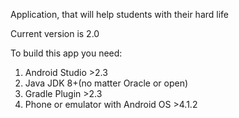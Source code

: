 Application, that will help students with their hard life

Current version is 2.0

To build this app you need:
1) Android Studio >2.3
2) Java JDK 8+(no matter Oracle or open)
3) Gradle Plugin >2.3
4) Phone or emulator with Android OS >4.1.2